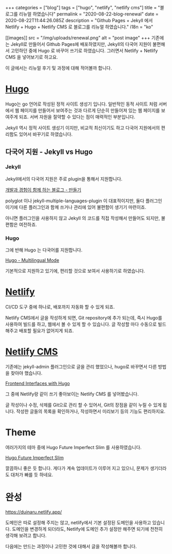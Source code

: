 +++
categories = ["blog"]
tags = ["hugo", "netlify", "netlify cms"]
title = "블로그를 리뉴얼 하였습니다"
permalink = "2020-08-22-blog-renewal"
date = 2020-08-22T11:44:26.085Z
description = "Github Pages + Jekyll 에서 Netlify + Hugo + Netlify CMS 로 블로그를 리뉴얼 하였습니다."
i18n = "ko"

[[images]]
src = "/img/uploads/renewal.png"
alt = "post image"
+++
기존에는 Jekyll로 만들어서 Github Pages에 배포하였지만, Jekyll의 다국어 지원이 불편해서 고민하던 중에 Hugo 로 바꾸어 쓰기로 하였습니다. 그러면서 Netlify + Netlify CMS 을 넣어보기로 하고요.

이 글에서는 리뉴얼 후기 및 과정에 대해 적어볼까 합니다.

# [Hugo](https://gohugo.io/about/what-is-hugo/)

Hugo는 go 언어로 작성된 정적 사이트 생성기 입니다. 일반적인 동적 사이트 처럼 서버에서 웹 페이지를 만들어서 보여주는 것과 다르게 단순히 만들어져 있는 웹 페이지를 보여주게 되죠. 서버 자원을 절약할 수 있다는 점이 매력적인 부분입니다.

Jekyll 역시 정적 사이트 생성기 이지만, 비교적 최신이기도 하고 다국어 지원에서의 편리함도 있어서 바꾸기로 하였습니다.

## 다국어 지원 - Jekyll vs Hugo

### Jekyll

Jekyll에서의 다국어 지원은 주로 plugin을 통해서 지원합니다. 

[개발과 경험이 함께 하는 블로그 - 만들기](/posts/2019-10-23-blog-with-development-and-experience/#만들기)

polyglot 이나 jekyll-multiple-languages-plugin 이 대표적이지만, 둘다 플러그인 이기에 다른 플러그인과 함께 쓰거나 관리에 있어 불편함이 생기기 마련이죠.

아니면 플러그인을 사용하지 않고 Jekyll 의 코드를 직접 작성해서 만들어도 되지만, 불편함은 여전하죠.

### Hugo

그에 반해 Hugo 는 다국어를 지원합니다.

[Hugo - Multilingual Mode](https://gohugo.io/content-management/multilingual/)

기본적으로 지원하고 있기에, 편리할 것으로 보여서 사용하기로 하였습니다.

# [Netlify](https://www.netlify.com/)

CI/CD 도구 중에 하나로, 배포까지 자동화 할 수 있게 되죠.

Netlify CMS에서 글을 작성하게 되면, Git repository에 추가 되는데, 즉시 Hugo를 사용하여 빌드를 하고, 웹에서 볼 수 있게 할 수 있습니다. 글 작성할 마다 수동으로 빌드해주고 배포할 필요가 없어지게 되죠.

# [Netlify CMS](https://www.netlifycms.org/)

기존에는 jekyll-admin 플러그인으로 글을 관리 했었으나, hugo로 바꾸면서 다른 방법을 찾아야 했습니다.

[Frontend Interfaces with Hugo](https://gohugo.io/tools/frontends/)

그 중에 Netlify랑 같이 쓰기 좋아보이는 Netlify CMS 를 넣어봤습니다.

글 작성이나 수정, 삭제를 Git으로 관리 할 수 있어서, Git의 장점을 같이 누릴 수 있게 됩니다. 작성한 글들의 목록을 확인하거나, 작성하면서 미리보기 등의 기능도 편리하지요.

# Theme

여러가지의 테마 중에 Hugo Future Imperfect Slim 를 사용하였습니다.

[Hugo Future Imperfect Slim](https://github.com/pacollins/hugo-future-imperfect-slim)

깔끔하니 좋은 듯 합니다. 게다가 계속 업데이트가 이루어 지고 있으니, 문제가 생기더라도 대처가 빠를 듯 하네요.

# 완성

<https://duinaru.netlify.app/>

도메인은 따로 설정해 주지는 않고, netlify에서 기본 설정된 도메인을 사용하고 있습니다. 도메인을 변경하게 되더라도, Netlify에 도메인 추가 설정만 해주면 되기에 천천히 생각해 보려고 합니다.

다음에는 만드는 과정이나 고민한 것에 대해서 글을 작성해볼까 합니다.